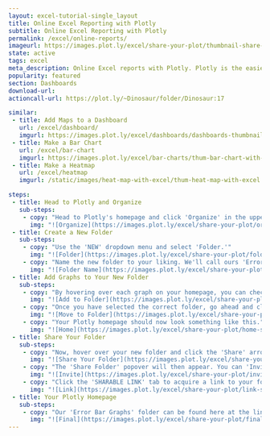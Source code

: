 ```yaml
---
layout: excel-tutorial-single_layout
title: Online Excel Reporting with Plotly
subtitle: Online Excel Reporting with Plotly
permalink: /excel/online-reports/
imageurl: https://images.plot.ly/excel/share-your-plot/thumbnail-share-your-plot.png
state: active
tags: excel
meta_description: Online Excel reports with Plotly. Plotly is the easiest and fastest way to make charts, reports, and dashboards online.
popularity: featured
section: Dashboards
download-url:
actioncall-url: https://plot.ly/~Dinosaur/folder/Dinosaur:17

similar:
 - title: Add Maps to a Dashboard
   url: /excel/dashboard/
   imgurl: https://images.plot.ly/excel/dashboards/dashboards-thumbnail.png
 - title: Make a Bar Chart
   url: /excel/bar-chart
   imgurl: https://images.plot.ly/excel/bar-charts/thum-bar-chart-with-excel.png
 - title: Make a Heatmap
   url: /excel/heatmap
   imgurl: /static/images/heat-map-with-excel/thum-heat-map-with-excel.png

steps:
 - title: Head to Plotly and Organize
   sub-steps:
    - copy: "Head to Plotly's homepage and click 'Organize' in the upper left."
      img: "![Organize](https://images.plot.ly/excel/share-your-plot/organize-share-your-plot.png)"
 - title: Create a New Folder
   sub-steps:
    - copy: "Use the 'NEW' dropdown menu and select 'Folder.'"
      img: "![Folder](https://images.plot.ly/excel/share-your-plot/folder-share-your-plot.png)"
    - copy: "Name the new folder to your liking. We'll call ours 'Error Bar Graphs' since all of our graphs have error bars."
      img: "![Folder Name](https://images.plot.ly/excel/share-your-plot/folder-name-share-your-plot.png)"
 - title: Add Graphs to Your New Folder
   sub-steps:
    - copy: "By hovering over each graph on your homepage, you can check each that you'd like to add to your new folder. Click the folder icon within upper tool bar to move the selected graphs to the newly-created folder."
      img: "![Add to Folder](https://images.plot.ly/excel/share-your-plot/add-share-your-plot.png)"
    - copy: "Once you have selected the correct folder, go ahead and click 'MOVE' within the 'Move To' menu."
      img: "![Move to Folder](https://images.plot.ly/excel/share-your-plot/move-share-your-plot.png)"
    - copy: "Your Plotly homepage should now look something like this."
      img: "![Home](https://images.plot.ly/excel/share-your-plot/home-share-your-plot.png)"
 - title: Share Your Folder
   sub-steps:
    - copy: "Now, hover over your new folder and click the 'Share' arrow."
      img: "![Share Your Folder](https://images.plot.ly/excel/share-your-plot/share-share-your-plot.png)"
    - copy: "The 'Share Folder' popover will then appear. You can 'Invite People' by entering their Plotly username or email address. You can also add a message if you'd like."
      img: "![Invite](https://images.plot.ly/excel/share-your-plot/invite-share-your-plot.png)"
    - copy: "Click the 'SHARABLE LINK' tab to acquire a link to your folder. You can share this with other collaborators."
      img: "![Link](https://images.plot.ly/excel/share-your-plot/link-share-your-plot.png)"
 - title: Your Plotly Homepage
   sub-steps:
    - copy: "Our 'Error Bar Graphs' folder can be found here at the link provided: [click here](https://plot.ly/~Dinosaur/folder/Dinosaur:17)."
      img: "![Final](https://images.plot.ly/excel/share-your-plot/final-share-your-plot.png)"
---
```

